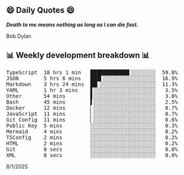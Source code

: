 ## 😄 Daily Quotes 😄

_**Death to me means nothing as long as I can die fast.**_

Bob Dylan



## 📊 Weekly development breakdown 📊

<pre>TypeScript  18 hrs 1 min   ████████████▌░░░░░░░░  59.8%
JSON        5 hrs 6 mins   ███▌░░░░░░░░░░░░░░░░░  16.9%
Markdown    3 hrs 24 mins  ██▎░░░░░░░░░░░░░░░░░░  11.3%
YAML        1 hr 3 mins    ▋░░░░░░░░░░░░░░░░░░░░   3.5%
Other       54 mins        ▋░░░░░░░░░░░░░░░░░░░░   3.0%
Bash        45 mins        ▌░░░░░░░░░░░░░░░░░░░░   2.5%
Docker      12 mins        ▏░░░░░░░░░░░░░░░░░░░░   0.7%
JavaScript  11 mins        ▏░░░░░░░░░░░░░░░░░░░░   0.7%
Git Config  11 mins        ▏░░░░░░░░░░░░░░░░░░░░   0.6%
Public Key  5 mins         ░░░░░░░░░░░░░░░░░░░░░   0.3%
Mermaid     4 mins         ░░░░░░░░░░░░░░░░░░░░░   0.2%
TSConfig    2 mins         ░░░░░░░░░░░░░░░░░░░░░   0.2%
HTML        2 mins         ░░░░░░░░░░░░░░░░░░░░░   0.2%
Git         0 secs         ░░░░░░░░░░░░░░░░░░░░░   0.0%
XML         0 secs         ░░░░░░░░░░░░░░░░░░░░░   0.0%</pre>

8/1/2025